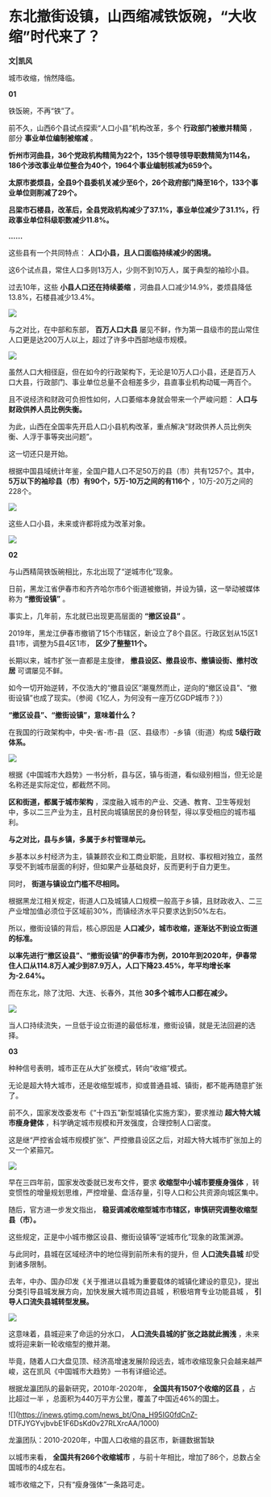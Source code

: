 # 东北撤街设镇，山西缩减铁饭碗，“大收缩”时代来了？

**文|凯风**

城市收缩，悄然降临。

**01**

铁饭碗，不再“铁”了。

前不久，山西6个县试点探索“人口小县”机构改革，多个 **行政部门被撤并精简** ，部分 **事业单位编制被缩减** 。

**忻州市河曲县，36个党政机构精简为22个，135个领导领导职数精简为114名，186个涉改事业单位整合为40个，1964个事业编制核减为659个。**

**太原市娄烦县，全县9个县委机关减少至6个，26个政府部门降至16个，133个事业单位则削减了29个。**

**吕梁市石楼县，改革后，全县党政机构减少了37.1%，事业单位减少了31.1%，行政事业单位科级职数减少11.8%。**

**……**

这些县有一个共同特点： **人口小县，且人口面临持续减少的困境。**

这6个试点县，常住人口多则13万人，少则不到10万人，属于典型的袖珍小县。

过去10年，这些 **小县人口还在持续萎缩** ，河曲县人口减少14.9%，娄烦县降低13.8%，石楼县减少13.4%。

![](https://inews.gtimg.com/news_bt/OB7fiLPBG3sBGW4vAF51agaJW07iQYTUjk3rg3GobisvgAA/1000)

与之对比，在中部和东部， **百万人口大县** 屡见不鲜，作为第一县级市的昆山常住人口更是达200万人以上，超过了许多中西部地级市规模。

![](https://inews.gtimg.com/news_bt/OYeWtr0Fk84Ib3DmbCGR1IHmSMSAA9CxErQCMih1k9rwAAA/1000)

虽然人口大相径庭，但在如今的行政架构下，无论是10万人口小县，还是百万人口大县，行政部门、事业单位总量不会相差多少，县直事业机构动辄一两百个。

且不说经济和财政可负担性如何，人口萎缩本身就会带来一个严峻问题： **人口与财政供养人员比例失衡。**

为此，山西在全国率先开启人口小县机构改革，重点解决“财政供养人员比例失衡、人浮于事等突出问题”。

这一切还只是开始。

根据中国县域统计年鉴，全国户籍人口不足50万的县（市）共有1257个。其中， **5万以下的袖珍县（市）有90个，5万-10万之间的有116个**
，10万-20万之间的228个。

![](https://inews.gtimg.com/news_bt/OacW34tmHou5rEi2AGkyOLCQLupOoP9hzwh3WiuakGQeYAA/1000)

这些人口小县，未来或许都将成为改革对象。

![](https://inews.gtimg.com/newsapp_bt/0/12432410460/1000)

**02**

与山西精简铁饭碗相比，东北出现了“逆城市化”现象。

日前，黑龙江省伊春市和齐齐哈尔市6个街道被撤销，并设为镇，这一举动被媒体称为 **“撤街设镇”** 。

事实上，几年前，东北就已出现更高层面的 **“撤区设县”** 。

2019年，黑龙江伊春市撤销了15个市辖区，新设立了8个县区。行政区划从15区1县1市，调整为5县4区1市， **区少了整整11个。**

长期以来，城市扩张一直都是主旋律， **撤县设区、撤县设市、撤镇设街、撤村改居** 可谓屡见不鲜。

如今一切开始逆转，不仅浩大的“撤县设区”潮戛然而止，逆向的“撤区设县”、“撤街设镇”也成了现实。（参阅《1亿人，为何没有一座万亿GDP城市？》）

**“撤区设县”、“撤街设镇”，意味着什么？**

在我国的行政架构中，中央-省-市-县（区、县级市）-乡镇（街道）构成 **5级行政体系。**

![](https://inews.gtimg.com/news_bt/OKNuwFBkdhzw9qEqS6Qq7NRGFy9qsUF1M6Ht_k1JZqgW8AA/1000)

根据《中国城市大趋势》一书分析，县与区，镇与街道，看似级别相当，但无论是名称还是实际定位，都截然不同。

**区和街道，都属于城市架构** ，深度融入城市的产业、交通、教育、卫生等规划中，多以二三产业为主，且村民向城镇居民的身份转型，得以享受相应的城市福利。

**与之对比，县与乡镇，多属于乡村管理单元。**

乡基本以乡村经济为主，镇兼顾农业和工商业职能，且财权、事权相对独立，虽然享受不到城市层面的利好，但如果产业基础良好，反而更利于自力更生。

同时， **街道与镇设立门槛不尽相同。**

根据黑龙江相关规定，街道人口及城镇人口规模一般高于乡镇，且财政收入、二三产业增加值必须位于区域前30%，而镇经济水平只要求达到50%左右。

所以，撤街设镇的背后，核心原因是 **人口减少，城市收缩，逐渐达不到设立街道的标准。**

**以率先进行“撤区设县”、“撤街设镇”的伊春市为例，2010年到2020年，伊春常住人口从114.8万人减少到87.9万人，人口下降23.45%，年平均增长率为-2.64%。**

而在东北，除了沈阳、大连、长春外，其他 **30多个城市人口都在减少。**

![](https://inews.gtimg.com/news_bt/OP7RmnOFIIXzber9bjOPy6LtOiyM0DuaeQybMfuQYAURgAA/1000)

当人口持续流失，一旦低于设立街道的最低标准，撤街设镇，就是无法回避的选择。

**03**

种种信号表明，城市正在从大扩张模式，转向“收缩”模式。

无论是超大特大城市，还是收缩型城市，抑或普通县城、镇街，都不能再随意扩张了。

前不久，国家发改委发布《“十四五”新型城镇化实施方案》，要求推动 **超大特大城市瘦身健体** ，科学确定城市规模和开发强度，合理控制人口密度。

这是继“严控省会城市规模扩张”、严控撤县设区之后，对超大特大城市扩张加上的又一个紧箍咒。

![](https://inews.gtimg.com/news_bt/OiQ1Bb6QyQemB7wCMAkpVIjIwKpAlgN9gRupqKrwFtS6IAA/1000)

早在三四年前，国家发改委就已发布文件，要求 **收缩型中小城市要瘦身强体** ，转变惯性的增量规划思维，严控增量、盘活存量，引导人口和公共资源向城区集中。

随后，官方进一步发文指出， **稳妥调减收缩型城市市辖区，审慎研究调整收缩型县（市）。**

这些规定，正是中小城市撤区设县、撤街设镇等“逆城市化”现象的政策渊源。

与此同时，县城在区域经济中的地位得到前所未有的提升，但 **人口流失县城** 却受到诸多限制。

去年，中办、国办印发《关于推进以县城为重要载体的城镇化建设的意见》，提出分类引导县城发展方向，加快发展大城市周边县城 ，积极培育专业功能县城 ，
**引导人口流失县城转型发展。**

![](https://inews.gtimg.com/news_bt/OeolxcSmsfazqu8jYxKGVAnWcKYuyVUPdjbKl7Oyq9IOYAA/1000)

这意味着，县城迎来了命运的分水口， **人口流失县城的扩张之路就此搁浅** ，未来或将迎来新一轮收缩型的撤并潮。

毕竟，随着人口大盘见顶、经济高增速发展阶段远去，城市收缩现象只会越来越严峻，这在凯风《中国城市大趋势》一书有详细论述。

根据龙瀛团队的最新研究，2010年-2020年， **全国共有1507个收缩的区县** ，占比超过一半
，总面积为440万平方公里，覆盖了中国近46%的国土。

![](https://inews.gtimg.com/news_bt/Ona_H95IG0fdCnZ-
DTFJYGYvjbvbE1F6DsKd0v27RLXrcAA/1000)

龙瀛团队：2010-2020年，中国人口收缩的县区市，新疆数据暂缺

以城市来看， **全国共有266个收缩城市** ，与前十年相比，增加了86个，总数占全国城市的4成左右。

城市收缩之下，只有“瘦身强体”一条路可走。


